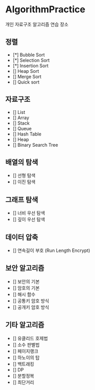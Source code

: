 # AlgorithmPractice
개인 자료구조 알고리즘 연습 장소



## 정렬

- [*] Bubble Sort
- [*] Selection Sort
- [*] Insertion Sort
- [] Heap Sort
- [] Merge Sort
- [] Quick sort


## 자료구조

- [] List
- [] Array
- [] Stack
- [] Queue
- [] Hash Table
- [] Heap
- [] Binary Search Tree


## 배열의 탐색

- [] 선형 탐색
- [] 이진 탐색


## 그래프 탐색

- [] 너비 우선 탐색
- [] 깊이 우선 탐색


## 데이터 압축

- [] 연속길이 부호 (Run Length Encrypt)


## 보안 알고리즘

- [] 보안의 기본
- [] 암호의 기본
- [] 해시 함수
- [] 공통키 암호 방식
- [] 공개키 암호 방식


## 기타 알고리즘

- [] 유클리드 호제법
- [] 소수 판별법
- [] 페이지랭크
- [] 하노이의 탑
- [] 백트래킹
- [] DP
- [] 분할정복
- [] 최단거리


